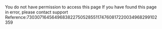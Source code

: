 You do not have permission to access this page If you have found this page in error, please contact support Reference:7303071645649683822750528551174760817220034968299102359